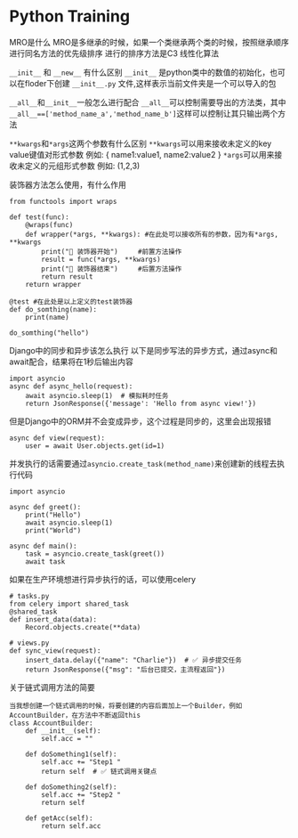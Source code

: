 # Python Training

MRO是什么
MRO是多继承的时候，如果一个类继承两个类的时候，按照继承顺序进行同名方法的优先级排序 进行的排序方法是C3 线性化算法


``__init__`` 和 ``__new__`` 有什么区别
``__init__`` 是python类中的数值的初始化，也可以在floder下创建 ``__init__.py`` 文件,这样表示当前文件夹是一个可以导入的包


``__all__``和``__init__``一般怎么进行配合
``__all__``可以控制需要导出的方法类，其中``__all__==['method_name_a','method_name_b']``这样可以控制让其只输出两个方法


``**kwargs``和``*args``这两个参数有什么区别
``**kwargs``可以用来接收未定义的key value键值对形式参数 例如: { name1:value1, name2:value2 }
``*args``可以用来接收未定义的元组形式参数 例如: (1,2,3)

装饰器方法怎么使用，有什么作用
```
from functools import wraps

def test(func):
    @wraps(func)
    def wrapper(*args, **kwargs): #在此处可以接收所有的参数，因为有*args, **kwargs
        print("🔸 装饰器开始")     #前置方法操作
        result = func(*args, **kwargs)
        print("🔸 装饰器结束")     #后置方法操作
        return result
    return wrapper
    
@test #在此处是以上定义的test装饰器
def do_somthing(name):
    print(name)
    
do_somthing("hello")
```

Django中的同步和异步该怎么执行
以下是同步写法的异步方式，通过async和await配合，结果将在1秒后输出内容
```
import asyncio
async def async_hello(request):
    await asyncio.sleep(1)  # 模拟耗时任务
    return JsonResponse({'message': 'Hello from async view!'})
```
但是Django中的ORM并不会变成异步，这个过程是同步的，这里会出现报错
```
async def view(request):
    user = await User.objects.get(id=1)
```
并发执行的话需要通过``asyncio.create_task(method_name)``来创建新的线程去执行代码
```
import asyncio

async def greet():
    print("Hello")
    await asyncio.sleep(1)
    print("World")

async def main():
    task = asyncio.create_task(greet())
    await task
```
如果在生产环境想进行异步执行的话，可以使用celery
```
# tasks.py
from celery import shared_task
@shared_task
def insert_data(data):
    Record.objects.create(**data)
```

```
# views.py
def sync_view(request):
    insert_data.delay({"name": "Charlie"})  # ✅ 异步提交任务
    return JsonResponse({"msg": "后台已提交，主流程返回"})
```


关于链式调用方法的简要
```
当我想创建一个链式调用的时候，将要创建的内容后面加上一个Builder，例如AccountBuilder，在方法中不断返回this
class AccountBuilder:
    def __init__(self):
        self.acc = ""

    def doSomething1(self):
        self.acc += "Step1 "
        return self  # ✅ 链式调用关键点

    def doSomething2(self):
        self.acc += "Step2 "
        return self

    def getAcc(self):
        return self.acc
```
